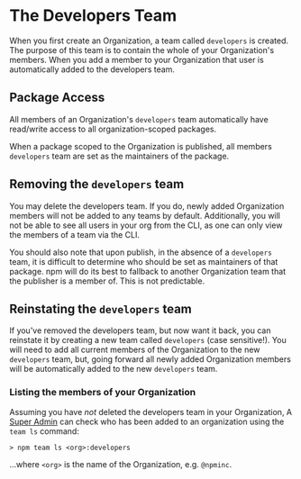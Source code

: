 <!--
title: 04 - The Developers Team
featured: true
-->

# The Developers Team

When you first create an Organization, a team called `developers`
is created. The purpose of this team is to contain the whole of
your Organization's members. When you add a member to your
Organization that user is automatically added to the developers team.

## Package Access

All members of an Organization's `developers` team automatically have
read/write access to all organization-scoped packages.

When a package scoped to the Organization is published, all
members `developers` team are set as the maintainers of the package.

## Removing the `developers` team

You may delete the developers team. If you do, newly added Organization
members will not be added to any teams by default. Additionally,
you will not be able to see all users in your org from the CLI, as
one can only view the members of a team via the CLI.

You should also note that upon publish, in the absence of a `developers`
team, it is difficult to determine who should be set as maintainers
of that package. npm will do its best to fallback to another 
Organization team that the publisher is a member of. This is not
predictable.

## Reinstating the `developers` team

If you've removed the developers team, but now want it back, you can
reinstate it by creating a new team called `developers` (case sensitive!).
You will need to add all current members of the Organization to the 
new `developers` team, but, going forward  all newly added Organization
members will be automatically added to the new `developers` team.

### Listing the members of your Organization

Assuming you have *not* deleted the developers team in your Organization,
A [Super Admin] can check who has been added to an organization using
the `team ls` command:

```
> npm team ls <org>:developers
```
...where `<org>` is the name of the Organization, e.g. `@npminc`.

[Super Admin]: /orgs/roles#super-admin
